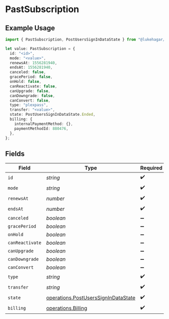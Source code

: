 # PastSubscription

## Example Usage

```typescript
import { PastSubscription, PostUsersSignInDataState } from "@lukehagar/plexjs/sdk/models/operations";

let value: PastSubscription = {
  id: "<id>",
  mode: "<value>",
  renewsAt: 1556281940,
  endsAt: 1556281940,
  canceled: false,
  gracePeriod: false,
  onHold: false,
  canReactivate: false,
  canUpgrade: false,
  canDowngrade: false,
  canConvert: false,
  type: "plexpass",
  transfer: "<value>",
  state: PostUsersSignInDataState.Ended,
  billing: {
    internalPaymentMethod: {},
    paymentMethodId: 880476,
  },
};
```

## Fields

| Field                                                                                             | Type                                                                                              | Required                                                                                          | Description                                                                                       | Example                                                                                           |
| ------------------------------------------------------------------------------------------------- | ------------------------------------------------------------------------------------------------- | ------------------------------------------------------------------------------------------------- | ------------------------------------------------------------------------------------------------- | ------------------------------------------------------------------------------------------------- |
| `id`                                                                                              | *string*                                                                                          | :heavy_check_mark:                                                                                | N/A                                                                                               |                                                                                                   |
| `mode`                                                                                            | *string*                                                                                          | :heavy_check_mark:                                                                                | N/A                                                                                               |                                                                                                   |
| `renewsAt`                                                                                        | *number*                                                                                          | :heavy_check_mark:                                                                                | N/A                                                                                               | 1556281940                                                                                        |
| `endsAt`                                                                                          | *number*                                                                                          | :heavy_check_mark:                                                                                | N/A                                                                                               | 1556281940                                                                                        |
| `canceled`                                                                                        | *boolean*                                                                                         | :heavy_minus_sign:                                                                                | N/A                                                                                               | false                                                                                             |
| `gracePeriod`                                                                                     | *boolean*                                                                                         | :heavy_minus_sign:                                                                                | N/A                                                                                               | false                                                                                             |
| `onHold`                                                                                          | *boolean*                                                                                         | :heavy_minus_sign:                                                                                | N/A                                                                                               | false                                                                                             |
| `canReactivate`                                                                                   | *boolean*                                                                                         | :heavy_minus_sign:                                                                                | N/A                                                                                               | false                                                                                             |
| `canUpgrade`                                                                                      | *boolean*                                                                                         | :heavy_minus_sign:                                                                                | N/A                                                                                               | false                                                                                             |
| `canDowngrade`                                                                                    | *boolean*                                                                                         | :heavy_minus_sign:                                                                                | N/A                                                                                               | false                                                                                             |
| `canConvert`                                                                                      | *boolean*                                                                                         | :heavy_minus_sign:                                                                                | N/A                                                                                               | false                                                                                             |
| `type`                                                                                            | *string*                                                                                          | :heavy_check_mark:                                                                                | N/A                                                                                               | plexpass                                                                                          |
| `transfer`                                                                                        | *string*                                                                                          | :heavy_check_mark:                                                                                | N/A                                                                                               |                                                                                                   |
| `state`                                                                                           | [operations.PostUsersSignInDataState](../../../sdk/models/operations/postuserssignindatastate.md) | :heavy_check_mark:                                                                                | N/A                                                                                               | ended                                                                                             |
| `billing`                                                                                         | [operations.Billing](../../../sdk/models/operations/billing.md)                                   | :heavy_check_mark:                                                                                | N/A                                                                                               |                                                                                                   |